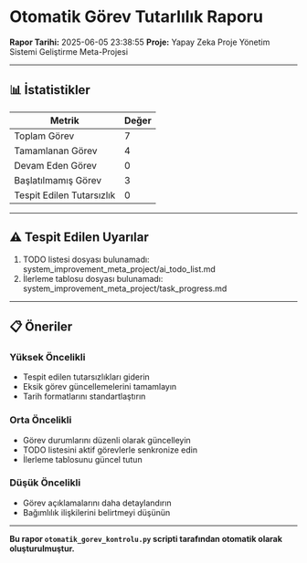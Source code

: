 # Otomatik Görev Tutarlılık Raporu

**Rapor Tarihi:** 2025-06-05 23:38:55
**Proje:** Yapay Zeka Proje Yönetim Sistemi Geliştirme Meta-Projesi

---

## 📊 İstatistikler

| Metrik | Değer |
|--------|-------|
| Toplam Görev | 7 |
| Tamamlanan Görev | 4 |
| Devam Eden Görev | 0 |
| Başlatılmamış Görev | 3 |
| Tespit Edilen Tutarsızlık | 0 |

---

## ⚠️ Tespit Edilen Uyarılar

1. TODO listesi dosyası bulunamadı: system_improvement_meta_project/ai_todo_list.md
2. İlerleme tablosu dosyası bulunamadı: system_improvement_meta_project/task_progress.md


---

## 📋 Öneriler

### Yüksek Öncelikli
- Tespit edilen tutarsızlıkları giderin
- Eksik görev güncellemelerini tamamlayın
- Tarih formatlarını standartlaştırın

### Orta Öncelikli
- Görev durumlarını düzenli olarak güncelleyin
- TODO listesini aktif görevlerle senkronize edin
- İlerleme tablosunu güncel tutun

### Düşük Öncelikli
- Görev açıklamalarını daha detaylandırın
- Bağımlılık ilişkilerini belirtmeyi düşünün

---

**Bu rapor `otomatik_gorev_kontrolu.py` scripti tarafından otomatik olarak oluşturulmuştur.**
